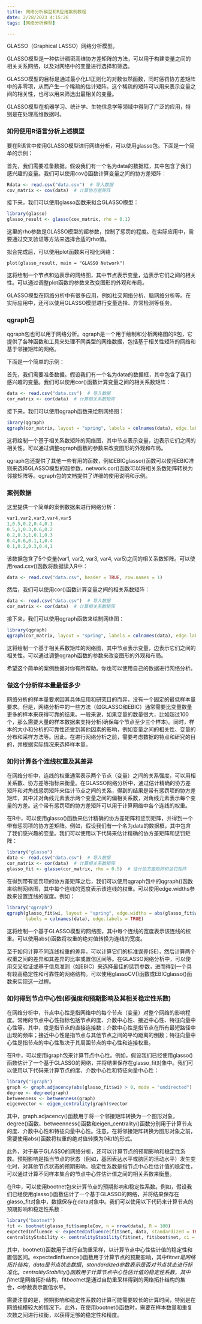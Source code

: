 ```yaml
---
title: 网络分析模型和R应用案例教程
date: 2/28/2023 4:15:26
tags: [网络分析模型]

---
```



GLASSO（Graphical LASSO）网络分析模型。

GLASSO模型是一种估计稠密高维协方差矩阵的方法，可以用于构建变量之间的相关关系网络，以及对网络中的变量进行选择和筛选。

GLASSO模型的目标是通过最小化L1正则化的对数似然函数，同时惩罚协方差矩阵中的非零项，从而产生一个稀疏的估计矩阵。这个稀疏的矩阵可以用来表示变量之间的相关性，也可以用来筛选出最相关的变量。

GLASSO模型在机器学习、统计学、生物信息学等领域中得到了广泛的应用，特别是在处理高维数据时。

<!--more-->

### 如何使用R语言分析上述模型

要在R语言中使用GLASSO模型进行网络分析，可以使用glasso包。下面是一个简单的示例：

首先，我们需要准备数据。假设我们有一个名为data的数据框，其中包含了我们感兴趣的变量。我们可以使用cov()函数计算变量之间的协方差矩阵：

```r
Rdata <- read.csv("data.csv")  # 导入数据
cov_matrix <- cov(data)  # 计算协方差矩阵
```

接下来，我们可以使用glasso函数来拟合GLASSO模型：

```r
library(glasso)
glasso_result <- glasso(cov_matrix, rho = 0.1)
```

这里的rho参数是GLASSO模型的超参数，控制了惩罚的程度。在实际应用中，需要通过交叉验证等方法来选择合适的rho值。

拟合完成后，可以使用plot函数来可视化网络：

```
plot(glasso_result, main = "GLASSO Network")
```

这将绘制一个节点和边表示的网络图，其中节点表示变量，边表示它们之间的相关性。可以通过调整plot函数的参数来改变图形的外观和布局。

GLASSO模型在网络分析中有很多应用，例如社交网络分析、脑网络分析等。在实际应用中，还可以使用GLASSO模型进行变量选择、异常检测等任务。

### qgraph包

qgraph包也可以用于网络分析。qgraph是一个用于绘制和分析网络图的R包，它提供了各种函数和工具来处理不同类型的网络数据，包括基于相关性矩阵的网络和基于邻接矩阵的网络。

下面是一个简单的示例：

首先，我们需要准备数据。假设我们有一个名为data的数据框，其中包含了我们感兴趣的变量。我们可以使用cor()函数计算变量之间的相关系数矩阵：

```r
data <- read.csv("data.csv")  # 导入数据
cor_matrix <- cor(data)  # 计算相关系数矩阵
```

接下来，我们可以使用qgraph函数来绘制网络图：

```r
ibrary(qgraph)
qgraph(cor_matrix, layout = "spring", labels = colnames(data), edge.labels = TRUE)
```

这将绘制一个基于相关系数矩阵的网络图，其中节点表示变量，边表示它们之间的相关性。可以通过调整qgraph函数的参数来改变图形的外观和布局。

qgraph包还提供了其他一些有用的函数，例如EBICglasso()函数可以使用EBIC准则来选择GLASSO模型的超参数，network.cor()函数可以将相关系数矩阵转换为邻接矩阵等。qgraph包的文档提供了详细的使用说明和示例。

### 案例数据

这里提供一个简单的案例数据来进行网络分析：

```r
var1,var2,var3,var4,var5
1,0.5,0.2,0.4,0.1
0.5,1,0.3,0.6,0.2
0.2,0.3,1,0.1,0.3
0.4,0.6,0.1,1,0.4
0.1,0.2,0.3,0.4,1
```

该数据包含了5个变量(var1, var2, var3, var4, var5)之间的相关系数矩阵。可以使用read.csv()函数将数据读入R中：

```r
data <- read.csv("data.csv", header = TRUE, row.names = 1)
```

然后，我们可以使用cor()函数计算变量之间的相关系数矩阵：

```r
data <- read.csv("data.csv")  # 导入数据
cor_matrix <- cor(data)  # 计算相关系数矩阵
```

接下来，我们可以使用qgraph函数来绘制网络图：

```r
library(qgraph)
qgraph(cor_matrix, layout = "spring", labels = colnames(data), edge.labels = TRUE)
```

这将绘制一个基于相关系数矩阵的网络图，其中节点表示变量，边表示它们之间的相关性。可以通过调整qgraph函数的参数来改变图形的外观和布局。

希望这个简单的案例数据对你有所帮助。你也可以使用自己的数据进行网络分析。

### 做这个分析样本量最低多少

网络分析的样本量要求因其具体应用和研究目的而异，没有一个固定的最低样本量要求。但是，网络分析中的一些方法（如GLASSO和EBIC）通常需要比变量数量更多的样本来获得可靠的结果。一般来说，如果变量的数量很大，比如超过100个，那么需要大量的样本数据来支持分析(确保每个节点至少三个样本)。同时，样本的大小和分析的可靠性还受到其他因素的影响，例如变量之间的相关性、变量的分布和采样方法等。因此，在进行网络分析之前，需要考虑数据的特点和研究的目的，并根据实际情况来选择样本量。

### 如何计算各个连线权重及其差异

在网络分析中，连线的权重通常表示两个节点（变量）之间的关系强度，可以用相关系数、协方差等指标来衡量。在GLASSO网络分析中，通过估计精确的协方差矩阵和对角线惩罚矩阵来估计节点之间的关系，得到的结果是带有惩罚项的协方差矩阵，其中非对角线元素表示两个变量之间的偏相关系数，对角线元素表示每个变量的方差。这个带有惩罚项的协方差矩阵可以用于计算网络中各个连线的权重。

在R中，可以使用glasso()函数来估计精确的协方差矩阵和惩罚矩阵，并得到一个带有惩罚项的协方差矩阵。例如，假设我们有一个名为data的数据框，其中包含了我们感兴趣的变量。我们可以使用以下代码来估计精确的协方差矩阵和惩罚矩阵：

```r
library("glasso")
data <- read.csv("data.csv")  # 导入数据
cor_matrix <- cor(data)  # 计算相关系数矩阵
glasso_fit <- glasso(cor_matrix, rho = 0.5)  # 估计协方差矩阵和惩罚矩阵
```

在得到带有惩罚项的协方差矩阵之后，我们可以使用qgraph包中的qgraph()函数来绘制网络图，其中每个连线的宽度表示该连线的权重。可以使用edge.widths参数来设置连线的宽度。例如：

```r
library("qgraph")
qgraph(glasso_fit$wi, layout = "spring", edge.widths = abs(glasso_fit$wi), 
       labels = colnames(data), edge.labels = TRUE)
```

这将绘制一个基于GLASSO模型的网络图，其中每个连线的宽度表示该连线的权重。可以使用abs()函数将权重的绝对值转换为连线的宽度。

至于如何计算不同连线权重的差异，可以计算它们的标准误差(SE)，然后计算两个权重之间的差异和其差异的比率或置信区间等。在GLASSO网络分析中，可以使用交叉验证或基于信息准则（如EBIC）来选择最佳的惩罚参数，进而得到一个具有较高稳定性和可靠性的网络结构。可以使用glassoCV()函数或EBICglasso()函数来实现这一过程。

### 如何得到节点中心性(即强度和预期影响及其相关稳定性系数)

在网络分析中，节点中心性是指网络中的每个节点（变量）对整个网络的影响程度。常用的节点中心性指标包括节点的度、介数中心性、接近中心性、特征向量中心性等。其中，度是指节点的直接连接数；介数中心性是指节点在所有最短路径中出现的频率；接近中心性是指节点与其他节点之间的平均距离的倒数；特征向量中心性是指节点的中心性取决于其周围节点的中心性和连接权重。

在R中，可以使用igraph包来计算节点中心性。例如，假设我们已经使用glasso()函数估计了一个基于GLASSO的网络，并将结果保存在glasso_fit对象中。我们可以使用以下代码来计算节点的度、介数中心性和特征向量中心性：

```r
library("igraph")
graph <- graph.adjacency(abs(glasso_fit$wi) > 0, mode = "undirected")
degree <- degree(graph)
betweenness <- betweenness(graph)
eigenvector <- eigen_centrality(graph)$vector
```

其中，graph.adjacency()函数用于将一个邻接矩阵转换为一个图形对象，degree()函数、betweenness()函数和eigen_centrality()函数分别用于计算节点的度、介数中心性和特征向量中心性。注意，在将邻接矩阵转换为图形对象之前，需要使用abs()函数将权重的绝对值转换为0和1的形式。

此外，对于基于GLASSO的网络分析，还可以计算节点的预期影响和稳定性系数。预期影响是指当节点的状态（例如，基因表达水平或脑区的活动水平）发生变化时，对其他节点状态的预期影响。稳定性系数是指节点中心性估计值的稳定性，可以通过计算不同样本集合的节点中心性估计值之间的相关系数来衡量。

在R中，可以使用bootnet包来计算节点的预期影响和稳定性系数。例如，假设我们已经使用glasso()函数估计了一个基于GLASSO的网络，并将结果保存在glasso_fit对象中，数据保存在data对象中。我们可以使用以下代码来计算节点的预期影响和稳定性系数：

```r
library("bootnet")
fit <- bootnet(glasso_fit$sampleCov, n = nrow(data), R = 100)
expectedInfluence <- expectedInfluence(fit$net, data, standardized = TRUE)
centralityStability <- centralityStability(fit$net, fit$boot$net, ci = 0.95)
```


其中，bootnet()函数用于进行自助重采样，以计算节点中心性估计值的稳定性和置信区间。expectedInfluence()函数用于计算节点的预期影响，其中fit$net是网络拓扑结构，data是节点状态数据，standardized参数表示是否对节点状态进行标准化。centralityStability()函数用于计算节点中心性估计值的稳定性系数，其中fit$net是网络拓扑结构，fit$boot$net是通过自助重采样得到的网络拓扑结构的集合，ci参数表示置信水平。

需要注意的是，预期影响和稳定性系数的计算可能需要较长的计算时间，特别是在网络规模较大的情况下。此外，在使用bootnet()函数时，需要在样本数量和重复次数之间进行权衡，以获得足够的稳定性和精度。
